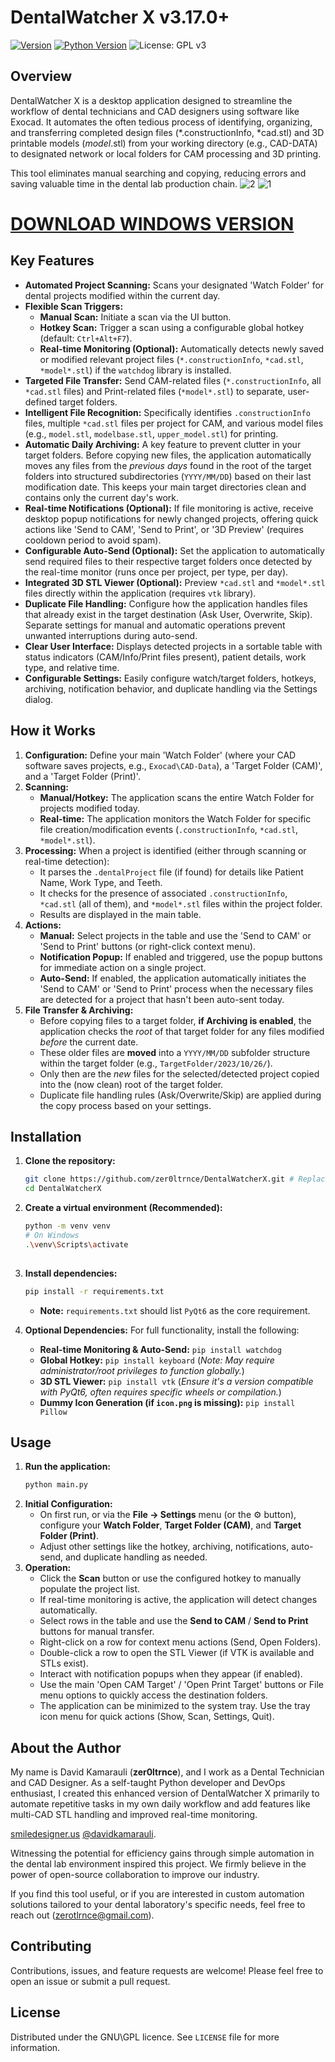 # DentalWatcher X v3.17.0+
[![Version](https://img.shields.io/badge/version-3.17.0%2B-blue.svg)](https://github.com/zer0ltrnce/DentalWatcherX) <!-- Optional: Replace with your actual repo link -->
[![Python Version](https://img.shields.io/badge/python-3.x-brightgreen.svg)](https://www.python.org/)
![License: GPL v3](https://img.shields.io/badge/License-GPLv3-blue.svg)


## Overview

DentalWatcher X is a desktop application designed to streamline the workflow of dental technicians and CAD designers using software like Exocad. It automates the often tedious process of identifying, organizing, and transferring completed design files (*.constructionInfo, *cad.stl) and 3D printable models (*model*.stl) from your working directory (e.g., CAD-DATA) to designated network or local folders for CAM processing and 3D printing.

This tool eliminates manual searching and copying, reducing errors and saving valuable time in the dental lab production chain.
![2](https://github.com/user-attachments/assets/efb767d3-779f-40f0-a254-9f4527eab47b)
![1](https://github.com/user-attachments/assets/022ae562-44f6-47f5-8053-6cf3e915c6b5)



# [DOWNLOAD WINDOWS VERSION](https://github.com/zer0ltrnce/dentalwatcherX/releases/tag/production)

## Key Features

*   **Automated Project Scanning:** Scans your designated 'Watch Folder' for dental projects modified within the current day.
*   **Flexible Scan Triggers:**
    *   **Manual Scan:** Initiate a scan via the UI button.
    *   **Hotkey Scan:** Trigger a scan using a configurable global hotkey (default: `Ctrl+Alt+F7`).
    *   **Real-time Monitoring (Optional):** Automatically detects newly saved or modified relevant project files (`*.constructionInfo`, `*cad.stl`, `*model*.stl`) if the `watchdog` library is installed.
*   **Targeted File Transfer:** Send CAM-related files (`*.constructionInfo`, all `*cad.stl` files) and Print-related files (`*model*.stl`) to separate, user-defined target folders.
*   **Intelligent File Recognition:** Specifically identifies `.constructionInfo` files, multiple `*cad.stl` files per project for CAM, and various model files (e.g., `model.stl`, `modelbase.stl`, `upper_model.stl`) for printing.
*   **Automatic Daily Archiving:** A key feature to prevent clutter in your target folders. Before copying new files, the application automatically moves any files from the *previous days* found in the root of the target folders into structured subdirectories (`YYYY/MM/DD`) based on their last modification date. This keeps your main target directories clean and contains only the current day's work.
*   **Real-time Notifications (Optional):** If file monitoring is active, receive desktop popup notifications for newly changed projects, offering quick actions like 'Send to CAM', 'Send to Print', or '3D Preview' (requires cooldown period to avoid spam).
*   **Configurable Auto-Send (Optional):** Set the application to automatically send required files to their respective target folders once detected by the real-time monitor (runs once per project, per type, per day).
*   **Integrated 3D STL Viewer (Optional):** Preview `*cad.stl` and `*model*.stl` files directly within the application (requires `vtk` library).
*   **Duplicate File Handling:** Configure how the application handles files that already exist in the target destination (Ask User, Overwrite, Skip). Separate settings for manual and automatic operations prevent unwanted interruptions during auto-send.
*   **Clear User Interface:** Displays detected projects in a sortable table with status indicators (CAM/Info/Print files present), patient details, work type, and relative time.
*   **Configurable Settings:** Easily configure watch/target folders, hotkeys, archiving, notification behavior, and duplicate handling via the Settings dialog.

## How it Works

1.  **Configuration:** Define your main 'Watch Folder' (where your CAD software saves projects, e.g., `Exocad\CAD-Data`), a 'Target Folder (CAM)', and a 'Target Folder (Print)'.
2.  **Scanning:**
    *   **Manual/Hotkey:** The application scans the entire Watch Folder for projects modified today.
    *   **Real-time:** The application monitors the Watch Folder for specific file creation/modification events (`.constructionInfo`, `*cad.stl`, `*model*.stl`).
3.  **Processing:** When a project is identified (either through scanning or real-time detection):
    *   It parses the `.dentalProject` file (if found) for details like Patient Name, Work Type, and Teeth.
    *   It checks for the presence of associated `.constructionInfo`, `*cad.stl` (all of them), and `*model*.stl` files within the project folder.
    *   Results are displayed in the main table.
4.  **Actions:**
    *   **Manual:** Select projects in the table and use the 'Send to CAM' or 'Send to Print' buttons (or right-click context menu).
    *   **Notification Popup:** If enabled and triggered, use the popup buttons for immediate action on a single project.
    *   **Auto-Send:** If enabled, the application automatically initiates the 'Send to CAM' or 'Send to Print' process when the necessary files are detected for a project that hasn't been auto-sent today.
5.  **File Transfer & Archiving:**
    *   Before copying files to a target folder, **if Archiving is enabled**, the application checks the *root* of that target folder for any files modified *before* the current date.
    *   These older files are **moved** into a `YYYY/MM/DD` subfolder structure within the target folder (e.g., `TargetFolder/2023/10/26/`).
    *   Only then are the *new* files for the selected/detected project copied into the (now clean) root of the target folder.
    *   Duplicate file handling rules (Ask/Overwrite/Skip) are applied during the copy process based on your settings.

## Installation

1.  **Clone the repository:**
    ```bash
    git clone https://github.com/zer0ltrnce/DentalWatcherX.git # Replace with your actual repo URL if different
    cd DentalWatcherX
    ```
2.  **Create a virtual environment (Recommended):**
    ```bash
    python -m venv venv
    # On Windows
    .\venv\Scripts\activate
   
3.  **Install dependencies:**
    ```bash
    pip install -r requirements.txt
    ```
    *   **Note:** `requirements.txt` should list `PyQt6` as the core requirement.

4.  **Optional Dependencies:** For full functionality, install the following:
    *   **Real-time Monitoring & Auto-Send:** `pip install watchdog`
    *   **Global Hotkey:** `pip install keyboard` (*Note: May require administrator/root privileges to function globally.*)
    *   **3D STL Viewer:** `pip install vtk` (*Ensure it's a version compatible with PyQt6, often requires specific wheels or compilation.*)
    *   **Dummy Icon Generation (if `icon.png` is missing):** `pip install Pillow`

## Usage

1.  **Run the application:**
    ```bash
    python main.py
    ```
2.  **Initial Configuration:**
    *   On first run, or via the **File -> Settings** menu (or the ⚙️ button), configure your **Watch Folder**, **Target Folder (CAM)**, and **Target Folder (Print)**.
    *   Adjust other settings like the hotkey, archiving, notifications, auto-send, and duplicate handling as needed.
3.  **Operation:**
    *   Click the **Scan** button or use the configured hotkey to manually populate the project list.
    *   If real-time monitoring is active, the application will detect changes automatically.
    *   Select rows in the table and use the **Send to CAM** / **Send to Print** buttons for manual transfer.
    *   Right-click on a row for context menu actions (Send, Open Folders).
    *   Double-click a row to open the STL Viewer (if VTK is available and STLs exist).
    *   Interact with notification popups when they appear (if enabled).
    *   Use the main 'Open CAM Target' / 'Open Print Target' buttons or File menu options to quickly access the destination folders.
    *   The application can be minimized to the system tray. Use the tray icon menu for quick actions (Show, Scan, Settings, Quit).

## About the Author


My name is David Kamarauli (**zer0ltrnce**), and I work as a Dental Technician and CAD Designer. As a self-taught Python developer and DevOps enthusiast, I created this enhanced version of DentalWatcher X primarily to automate repetitive tasks in my own daily workflow and add features like multi-CAD STL handling and improved real-time monitoring.

[smiledesigner.us](https://smiledesigner.us) [@davidkamarauli](https://www.instagram.com/davidkamaraulli).

Witnessing the potential for efficiency gains through simple automation in the dental lab environment inspired this project. We firmly believe in the power of open-source collaboration to improve our industry.

If you find this tool useful, or if you are interested in custom automation solutions tailored to your dental laboratory's specific needs, feel free to reach out (zerotlrnce@gmail.com).

## Contributing

Contributions, issues, and feature requests are welcome! Please feel free to open an issue or submit a pull request.

## License

Distributed under the GNU\GPL licence. See `LICENSE` file for more information.
